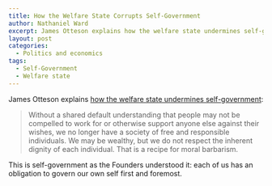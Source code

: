 ```yaml
---
title: How the Welfare State Corrupts Self-Government
author: Nathaniel Ward
excerpt: James Otteson explains how the welfare state undermines self-government.
layout: post
categories:
  - Politics and economics
tags:
  - Self-Government
  - Welfare state
---
```

James Otteson explains [how the welfare state undermines self-government][1]:

> Without a shared default understanding that people may not be compelled to work for or otherwise support anyone else against their wishes, we no longer have a society of free and responsible individuals. We may be wealthy, but we do not respect the inherent dignity of each individual. That is a recipe for moral barbarism.

This is self-government as the Founders understood it: each of us has an obligation to govern our own self first and foremost.

 [1]: http://www.forbes.com/2011/04/25/welfare-labor-immoral.html